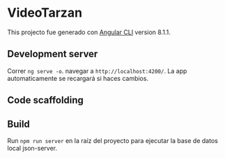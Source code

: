 # VideoTarzan

This projecto fue generado con  [Angular CLI](https://github.com/angular/angular-cli) version 8.1.1.

## Development server

Correr `ng serve -o`. navegar a `http://localhost:4200/`. La app automaticamente se recargará si haces cambios.

## Code scaffolding


## Build

Run `npm run server` en la raíz del proyecto para ejecutar la base de datos local json-server.

